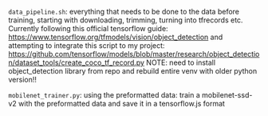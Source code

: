 `data_pipeline.sh`:
everything that needs to be done to the data before training, starting with downloading, trimming, turning into tfrecords etc. Currently following this official tensorflow guide: https://www.tensorflow.org/tfmodels/vision/object_detection and attempting to integrate this script to my project: https://github.com/tensorflow/models/blob/master/research/object_detection/dataset_tools/create_coco_tf_record.py NOTE: need to install object_detection library from repo and rebuild entire venv with older python version!!

`mobilenet_trainer.py`:
using the preformatted data: train a mobilenet-ssd-v2 with the preformatted data and save it in a tensorflow.js format
